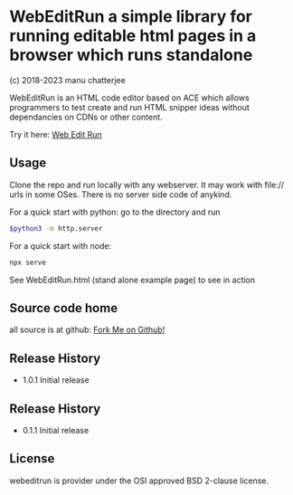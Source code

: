 # WebEditRun a simple library for running editable html pages in a browser which runs standalone

(c) 2018-2023 manu chatterjee 

WebEditRun is an HTML code editor based on ACE which allows programmers to test create and run HTML snipper ideas without dependancies on CDNs or other content.

Try it here: [Web Edit Run](https://deftio.github.io/WebEditRun)

## Usage  
Clone the repo and run locally with any webserver.  It may work with file:// urls in some OSes.  There is no server side code of anykind.


For a quick start with python: go to the directory and run
```sh
$python3 -m http.server
```

For a quick start with node:
```sh
npx serve
```


See WebEditRun.html  (stand alone example page) to see in action
    
## Source code home
all source is at github:
[Fork Me on Github!](http://github.com/deftio/webeditrun)


## Release History
* 1.0.1 Initial release
## Release History
* 0.1.1 Initial release

## License
webeditrun is provider under the OSI approved BSD 2-clause license.  





